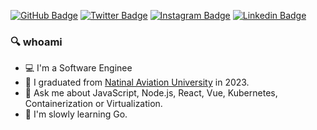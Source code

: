 
[![GitHub Badge](https://img.shields.io/badge/-ppogulailo-black?style=flat-square&logo=github&logoColor=white&link=https://github.com/robherley/)](https://github.com/ppogulailo)
[![Twitter Badge](https://img.shields.io/badge/-ppogulailo-1DA1F2?style=flat-square&logo=twitter&logoColor=white&link=https://twitter.com/robherley/)](https://x.com/pavelpogulailo)
[![Instagram Badge](https://img.shields.io/badge/-ppogulailo-purple?style=flat-square&logo=instagram&logoColor=white&link=https://instagram.com/robherley/)](https://instagram.com/robherley)
[![Linkedin Badge](https://img.shields.io/badge/-ppogulailo-0072b1?style=flat-square&logo=Linkedin&logoColor=white&link=https://www.linkedin.com/in/robherley/)](https://www.linkedin.com/in/pogulailopavel/)

### 🔍 whoami

- 💻 I'm a Software Enginee
- 🏫 I graduated from [Natinal Aviation University](https://nau.edu.ua/en/) in 2023.
- 💬 Ask me about JavaScript, Node.js, React, Vue, Kubernetes, Containerization or Virtualization.
- 🌱 I'm slowly learning Go.
